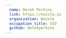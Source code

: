 ```yaml
---
  name: Derek Perkins
  link: https://nozzle.io
  organization: Nozzle
  occupation_title: CEO
  github: derekperkins
---
```

